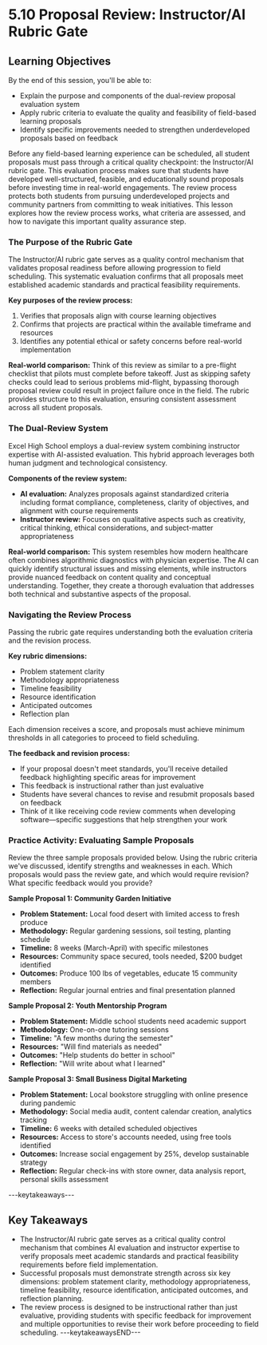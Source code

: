 # 5.10 Proposal Review: Instructor/AI Rubric Gate

## Learning Objectives

By the end of this session, you'll be able to:

- Explain the purpose and components of the dual-review proposal evaluation system
- Apply rubric criteria to evaluate the quality and feasibility of field-based learning proposals
- Identify specific improvements needed to strengthen underdeveloped proposals based on feedback

Before any field-based learning experience can be scheduled, all student proposals must pass through a critical quality checkpoint: the Instructor/AI rubric gate. This evaluation process makes sure that students have developed well-structured, feasible, and educationally sound proposals before investing time in real-world engagements. The review process protects both students from pursuing underdeveloped projects and community partners from committing to weak initiatives. This lesson explores how the review process works, what criteria are assessed, and how to navigate this important quality assurance step.

### The Purpose of the Rubric Gate

The Instructor/AI rubric gate serves as a quality control mechanism that validates proposal readiness before allowing progression to field scheduling. This systematic evaluation confirms that all proposals meet established academic standards and practical feasibility requirements. 

**Key purposes of the review process:**
1. Verifies that proposals align with course learning objectives
2. Confirms that projects are practical within the available timeframe and resources
3. Identifies any potential ethical or safety concerns before real-world implementation

**Real-world comparison:** Think of this review as similar to a pre-flight checklist that pilots must complete before takeoff. Just as skipping safety checks could lead to serious problems mid-flight, bypassing thorough proposal review could result in project failure once in the field. The rubric provides structure to this evaluation, ensuring consistent assessment across all student proposals.

### The Dual-Review System

Excel High School employs a dual-review system combining instructor expertise with AI-assisted evaluation. This hybrid approach leverages both human judgment and technological consistency.

**Components of the review system:**
- **AI evaluation:** Analyzes proposals against standardized criteria including format compliance, completeness, clarity of objectives, and alignment with course requirements
- **Instructor review:** Focuses on qualitative aspects such as creativity, critical thinking, ethical considerations, and subject-matter appropriateness

**Real-world comparison:** This system resembles how modern healthcare often combines algorithmic diagnostics with physician expertise. The AI can quickly identify structural issues and missing elements, while instructors provide nuanced feedback on content quality and conceptual understanding. Together, they create a thorough evaluation that addresses both technical and substantive aspects of the proposal.

### Navigating the Review Process

Passing the rubric gate requires understanding both the evaluation criteria and the revision process.

**Key rubric dimensions:**
- Problem statement clarity
- Methodology appropriateness
- Timeline feasibility
- Resource identification
- Anticipated outcomes
- Reflection plan

Each dimension receives a score, and proposals must achieve minimum thresholds in all categories to proceed to field scheduling.

**The feedback and revision process:**
- If your proposal doesn't meet standards, you'll receive detailed feedback highlighting specific areas for improvement
- This feedback is instructional rather than just evaluative
- Students have several chances to revise and resubmit proposals based on feedback
- Think of it like receiving code review comments when developing software—specific suggestions that help strengthen your work

### Practice Activity: Evaluating Sample Proposals

Review the three sample proposals provided below. Using the rubric criteria we've discussed, identify strengths and weaknesses in each. Which proposals would pass the review gate, and which would require revision? What specific feedback would you provide?

**Sample Proposal 1: Community Garden Initiative**
- **Problem Statement:** Local food desert with limited access to fresh produce
- **Methodology:** Regular gardening sessions, soil testing, planting schedule
- **Timeline:** 8 weeks (March-April) with specific milestones
- **Resources:** Community space secured, tools needed, $200 budget identified
- **Outcomes:** Produce 100 lbs of vegetables, educate 15 community members
- **Reflection:** Regular journal entries and final presentation planned

**Sample Proposal 2: Youth Mentorship Program**
- **Problem Statement:** Middle school students need academic support
- **Methodology:** One-on-one tutoring sessions
- **Timeline:** "A few months during the semester"
- **Resources:** "Will find materials as needed"
- **Outcomes:** "Help students do better in school"
- **Reflection:** "Will write about what I learned"

**Sample Proposal 3: Small Business Digital Marketing**
- **Problem Statement:** Local bookstore struggling with online presence during pandemic
- **Methodology:** Social media audit, content calendar creation, analytics tracking
- **Timeline:** 6 weeks with detailed scheduled objectives
- **Resources:** Access to store's accounts needed, using free tools identified
- **Outcomes:** Increase social engagement by 25%, develop sustainable strategy
- **Reflection:** Regular check-ins with store owner, data analysis report, personal skills assessment

---keytakeaways---
## Key Takeaways
- The Instructor/AI rubric gate serves as a critical quality control mechanism that combines AI evaluation and instructor expertise to verify proposals meet academic standards and practical feasibility requirements before field implementation.
- Successful proposals must demonstrate strength across six key dimensions: problem statement clarity, methodology appropriateness, timeline feasibility, resource identification, anticipated outcomes, and reflection planning.
- The review process is designed to be instructional rather than just evaluative, providing students with specific feedback for improvement and multiple opportunities to revise their work before proceeding to field scheduling.
---keytakeawaysEND---


